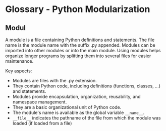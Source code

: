 # Glossary - Python Modularization
## Modul
A module is a file containing Python definitions and statements. The file name is the module name with the suffix .py appended. Modules can be imported into other modules or into the main module. Using modules helps organize longer programs by splitting them into several files for easier maintenance.

Key aspects:

- Modules are files with the .py extension.
- They contain Python code, including definitions (functions, classes, ...) and statements.
- Modules provide encapsulation, organization, reusability, and namespace management.
- They are a basic organizational unit of Python code.
- The module's name is available as the global variable `__name__`.
- `__file__` indicates the pathname of the file from which the module was loaded (if loaded from a file)